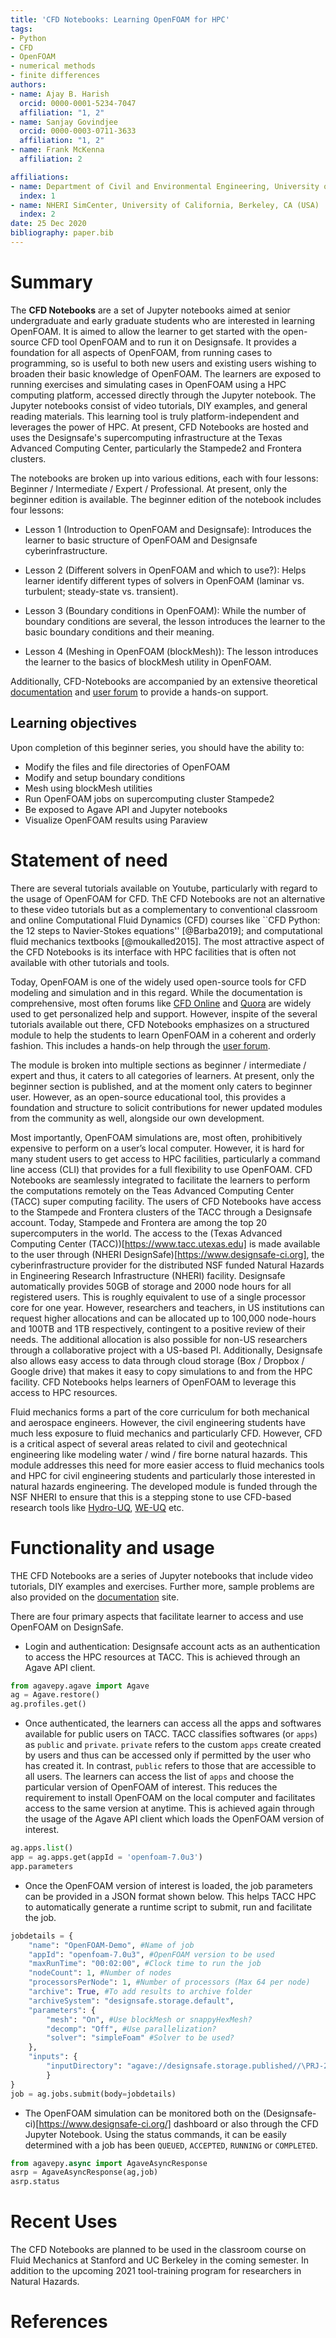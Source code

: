 ```yaml
---
title: 'CFD Notebooks: Learning OpenFOAM for HPC'
tags:
- Python
- CFD
- OpenFOAM
- numerical methods
- finite differences
authors:
- name: Ajay B. Harish
  orcid: 0000-0001-5234-7047
  affiliation: "1, 2"
- name: Sanjay Govindjee
  orcid: 0000-0003-0711-3633
  affiliation: "1, 2"
- name: Frank McKenna
  affiliation: 2

affiliations:
- name: Department of Civil and Environmental Engineering, University of California, Berkeley, CA (USA)
  index: 1
- name: NHERI SimCenter, University of California, Berkeley, CA (USA)
  index: 2
date: 25 Dec 2020
bibliography: paper.bib
---
```


# Summary

The **CFD Notebooks** are a set of Jupyter notebooks aimed at senior undergraduate and early graduate students who are interested in learning OpenFOAM. It is aimed to allow the learner to get started with the open-source CFD tool OpenFOAM and to run it on Designsafe. It provides a foundation for all aspects of OpenFOAM, from running cases to programming, so is useful to both new users and existing users wishing to broaden their basic knowledge of OpenFOAM. The learners are exposed to running exercises and simulating cases in OpenFOAM using a HPC computing platform, accessed directly through the Jupyter notebook. The Jupyter notebooks consist of video tutorials, DIY examples, and general reading materials. This learning tool is truly platform-independent and leverages the power of HPC. At present, CFD Notebooks are hosted and uses the Designsafe's supercomputing infrastructure at the Texas Advanced Computing Center, particularly the Stampede2 and Frontera clusters.

The notebooks are broken up into various editions, each with four lessons: Beginner / Intermediate / Expert / Professional. At present, only the beginner edition is available. The beginner edition of the notebook includes four lessons:

* Lesson 1 (Introduction to OpenFOAM and Designsafe): Introduces the learner to basic structure of OpenFOAM and Designsafe cyberinfrastructure. 

* Lesson 2 (Different solvers in OpenFOAM and which to use?): Helps learner identify different types of solvers in OpenFOAM (laminar vs. turbulent; steady-state vs. transient).

* Lesson 3 (Boundary conditions in OpenFOAM): While the number of boundary conditions are several, the lesson introduces the learner to the basic boundary conditions and their meaning.

* Lesson 4 (Meshing in OpenFOAM (blockMesh)): The lesson introduces the learner to the basics of blockMesh utility in OpenFOAM.

Additionally, CFD-Notebooks are accompanied by an extensive theoretical [documentation](https://nheri-simcenter.github.io/CFD-Notebooks/) and [user forum](http://simcenter-messageboard.designsafe-ci.org/smf/index.php?board=11.0) to provide a hands-on support.

## Learning objectives

Upon completion of this beginner series, you should have the ability to:

- Modify the files and file directories of OpenFOAM
- Modify and setup boundary conditions
- Mesh using blockMesh utilities
- Run OpenFOAM jobs on supercomputing cluster Stampede2
- Be exposed to Agave API and Jupyter notebooks
- Visualize OpenFOAM results using Paraview

# Statement of need

There are several tutorials available on Youtube, particularly with regard to the usage of OpenFOAM for CFD. ThE CFD Notebooks are not an alternative to these video tutorials but as a complementary to conventional classroom and online Computational Fluid Dynamics (CFD) courses like ``CFD Python: the 12 steps to Navier-Stokes equations'' [@Barba2019]; and computational fluid mechanics textbooks [@moukalled2015]. The most attractive aspect of the CFD Notebooks is its interface with HPC facilities that is often not available with other tutorials and tools.

Today, OpenFOAM is one of the widely used open-source tools for CFD modeling and simulation and in this regard. While the documentation is comprehensive, most often forums like [CFD Online](https://www.cfd-online.com/) and [Quora](https://www.quora.com) are widely used to get personalized help and support. However, inspite of the several tutorials available out there, CFD Notebooks emphasizes on a structured module to help the students to learn OpenFOAM in a coherent and orderly fashion. This includes a hands-on help through the [user forum](http://simcenter-messageboard.designsafe-ci.org/smf/index.php?board=11.0). 

The module is broken into multiple sections as beginner / intermediate / expert and thus, it caters to all categories of learners. At present, only the beginner section is published, and at the moment only caters to beginner user. However, as an open-source educational tool, this provides a foundation and structure to solicit contributions for newer updated modules from the community as well, alongside our own development.

Most importantly, OpenFOAM simulations are, most often, prohibitively expensive to perform on a user’s local computer. However, it is hard for many student users to get access to HPC facilities, particularly a command line access (CLI) that provides for a full flexibility to use OpenFOAM. CFD Notebooks are seamlessly integrated to facilitate the learners to perform the computations remotely on the Teas Advanced Computing Center (TACC) super computing facility. The users of CFD Notebooks have access to the Stampede and Frontera clusters of the TACC through a Designsafe account. Today, Stampede and Frontera are among the top 20 supercomputers in the world. The access to the (Texas Advanced Computing Center (TACC))[https://www.tacc.utexas.edu] is made available to the user through (NHERI DesignSafe)[https://www.designsafe-ci.org], the cyberinfrastructure provider for the distributed NSF funded Natural Hazards in Engineering Research Infrastructure (NHERI) facility. Designsafe automatically provides 50GB of storage and 2000 node hours for all registered users. This is roughly equivalent to use of a single processor core for one year. However, researchers and teachers, in US institutions can request higher allocations and can be allocated up to 100,000 node-hours and 100TB and 1TB respectively, contingent to a positive review of their needs. The additional allocation is also possible for non-US researchers through a collaborative project with a US-based PI. Additionally, Designsafe also allows easy access to data through cloud storage (Box / Dropbox / Google drive) that makes it easy to copy simulations to and from the HPC facility. CFD Notebooks helps learners of OpenFOAM to leverage this access to HPC resources. 

Fluid mechanics forms a part of the core curriculum for both mechanical and aerospace engineers. However, the civil engineering students have much less exposure to fluid mechanics and particularly CFD. However, CFD is a critical aspect of several areas related to civil and geotechnical engineering like modeling water / wind / fire borne natural hazards. This module addresses this need for more easier access to fluid mechanics tools and HPC for civil engineering students and particularly those interested in natural hazards engineering. The developed module is funded through the NSF NHERI to ensure that this is a stepping stone to use CFD-based research tools like [Hydro-UQ](https://simcenter.designsafe-ci.org/research-tools/hydro-uq/), [WE-UQ](https://simcenter.designsafe-ci.org/research-tools/we-uq/) etc.

# Functionality and usage

THE CFD Notebooks are a series of Jupyter notebooks that include video tutorials, DIY examples and exercises. Further more, sample problems are also provided on the [documentation](https://nheri-simcenter.github.io/CFD-Notebooks/) site.

There are four primary aspects that facilitate learner to access and use OpenFOAM on DesignSafe. 

- Login and authentication: Designsafe account acts as an authentication to access the HPC resources at TACC. This is achieved through an Agave API client. 

```python
from agavepy.agave import Agave
ag = Agave.restore()
ag.profiles.get()
```

- Once authenticated, the learners can access all the apps and softwares available for public users on TACC. TACC classifies softwares (or `apps`) as `public` and `private`. `private` refers to the custom `apps` create created by users and thus can be accessed only if permitted by the user who has created it. In contrast, `public` refers to those that are accessible to all users. The learners can access the list of `apps` and choose the particular version of OpenFOAM of interest. This reduces the requirement to install OpenFOAM on the local computer and facilitates access to the same version at anytime. This is achieved again through the usage of the Agave API client which loads the OpenFOAM version of interest.

```python
ag.apps.list()
app = ag.apps.get(appId = 'openfoam-7.0u3')
app.parameters

```

- Once the OpenFOAM version of interest is loaded, the job parameters can be provided in a JSON format shown below. This helps TACC HPC to automatically generate a runtime script to submit, run and facilitate the job.

```python
jobdetails = {
	"name": "OpenFOAM-Demo", #Name of job
	"appId": "openfoam-7.0u3", #OpenFOAM version to be used
	"maxRunTime": "00:02:00", #Clock time to run the job
	"nodeCount": 1, #Number of nodes
	"processorsPerNode": 1, #Number of processors (Max 64 per node)
	"archive": True, #To add results to archive folder
	"archiveSystem": "designsafe.storage.default",
	"parameters": {
        "mesh": "On", #Use blockMesh or snappyHexMesh?
        "decomp": "Off", #Use parallelization?
        "solver": "simpleFoam" #Solver to be used?
    },
	"inputs": {
		"inputDirectory": "agave://designsafe.storage.published//\PRJ-2915/examples/pitzDaily" #Where are the care directories located?
		}
}
job = ag.jobs.submit(body=jobdetails)
```

- The OpenFOAM simulation can be monitored both on the (Designsafe-ci)[https://www.designsafe-ci.org/] dashboard or also through the CFD Jupyter Notebook. Using the status commands, it can be easily determined with a job has been `QUEUED`, `ACCEPTED`, `RUNNING` or `COMPLETED`.

```python
from agavepy.async import AgaveAsyncResponse
asrp = AgaveAsyncResponse(ag,job)
asrp.status
```

# Recent Uses

The CFD Notebooks are planned to be used in the classroom course on Fluid Mechanics at Stanford and UC Berkeley in the coming semester. In addition to the upcoming 2021 tool-training program for researchers in Natural Hazards.

# References
